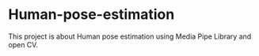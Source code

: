 # Human-pose-estimation
This project is about Human pose estimation using Media Pipe Library and open CV.
